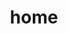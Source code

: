 ---
title: home
content: >-
  ujh jh jh 
  
  
  ## i are

  Fiddly diddle


  moaaaar shit


  ### headinf 3


  paragrah


  mooooar paokhjdw,mdk w dkwqk kw dkj
---